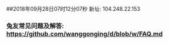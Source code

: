 ##2018年09月28日07时12分07秒 新址: 104.248.22.153
### 兔友常见问题及解答: https://github.com/wanggonging/d/blob/w/FAQ.md
